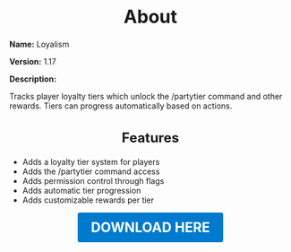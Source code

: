 <h1 style="text-align:center; font-size:2rem; font-weight:bold;">About</h1>

**Name:**
Loyalism

**Version:**
1.17

**Description:**

Tracks player loyalty tiers which unlock the /partytier command and other rewards. Tiers can progress automatically based on actions.

<h2 style="text-align:center; font-size:1.5rem; font-weight:bold;">Features</h2>

- Adds a loyalty tier system for players
- Adds the /partytier command access
- Adds permission control through flags
- Adds automatic tier progression
- Adds customizable rewards per tier





<p align="center"><a href="https://github.com/LiliaFramework/Modules/raw/refs/heads/gh-pages/loyalism.zip" style="display:inline-block;padding:12px 24px;font-size:1.5rem;font-weight:bold;text-decoration:none;color:#fff;background-color:var(--md-primary-fg-color,#007acc);border-radius:4px;">DOWNLOAD HERE</a></p>